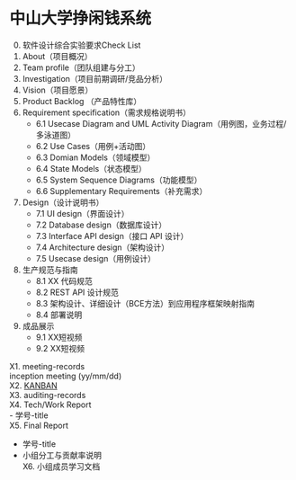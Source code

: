 # 中山大学挣闲钱系统
0. 软件设计综合实验要求Check List
1. About（项目概况）
2. Team profile（团队组建与分工）
3. Investigation（项目前期调研/竞品分析）
4. Vision（项目愿景）
5. Product Backlog （产品特性库）
6. Requirement specification（需求规格说明书）
	- 6.1 Usecase Diagram and UML Activity Diagram（用例图，业务过程/多泳道图）
	- 6.2 Use Cases（用例+活动图）
	- 6.3 Domian Models（领域模型）
	- 6.4 State Models（状态模型）
	- 6.5 System Sequence Diagrams（功能模型）
	- 6.6 Supplementary Requirements（补充需求）
7. Design（设计说明书）
	- 7.1 UI design（界面设计）
	- 7.2 Database design（数据库设计）
	- 7.3 Interface API design（接口 API 设计）
	- 7.4 Architecture design（架构设计）
	- 7.5 Usecase design（用例设计）
8. 生产规范与指南
	- 8.1 XX 代码规范
	- 8.2 REST API 设计规范
	- 8.3 架构设计、详细设计（BCE方法）到应用程序框架映射指南
	- 8.4 部署说明
9. 成品展示
	- 9.1 XX短视频
	- 9.2 XX短视频

X1. meeting-records  
inception meeting (yy/mm/dd)  
X2. [KANBAN](https://github.com/sysu-change/projects)  
X3. auditing-records  
X4. Tech/Work Report  
 	- 学号-title  
X5. Final Report  
  - 学号-title  
  - 小组分工与贡献率说明  
X6. 小组成员学习文档  
